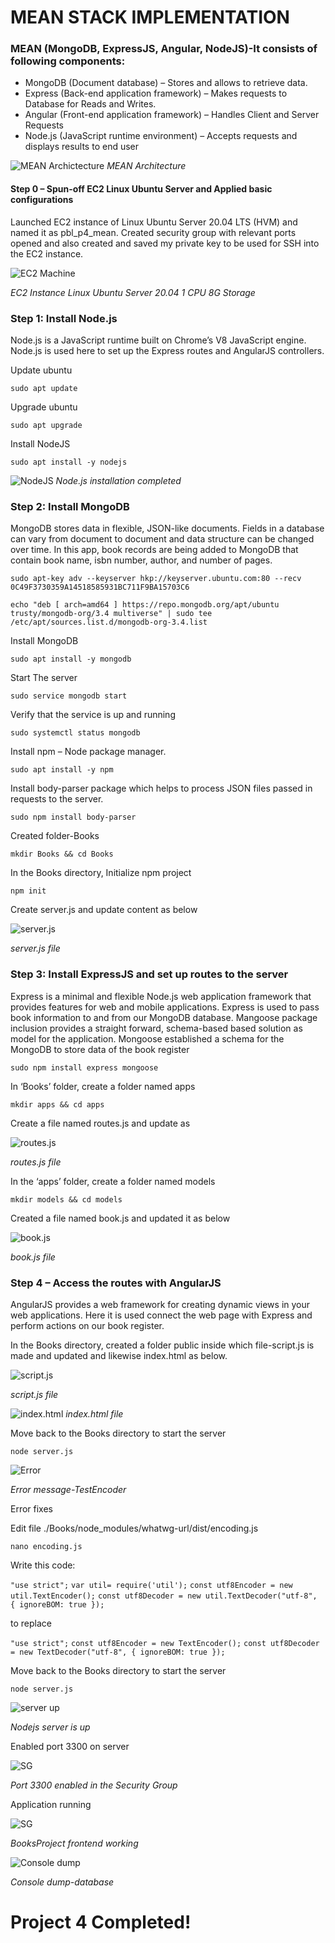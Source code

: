 # MEAN STACK IMPLEMENTATION
### MEAN (MongoDB, ExpressJS, Angular, NodeJS)-It consists of following components:

-   MongoDB (Document database) – Stores and allows to retrieve data.
-   Express (Back-end application framework) – Makes requests to Database for Reads and Writes.
-   Angular (Front-end application framework) – Handles Client and Server Requests
-   Node.js (JavaScript runtime environment) – Accepts requests and displays results to end user

![MEAN Archictecture](./images/mean_arch.PNG)
*MEAN Architecture*

#### Step 0 – Spun-off EC2 Linux Ubuntu Server and Applied basic configurations

Launched EC2 instance of Linux Ubuntu Server 20.04 LTS (HVM) and named it as pbl_p4_mean. Created security group with relevant ports opened and also created and saved my private key to be used for SSH into the EC2 instance.


![EC2 Machine](./images/EC2_instance.PNG)

*EC2 Instance Linux Ubuntu Server 20.04 1 CPU 8G Storage*

### Step 1: Install Node.js

Node.js is a JavaScript runtime built on Chrome’s V8 JavaScript engine. Node.js is used here to set up the Express routes and AngularJS controllers.

Update ubuntu

`sudo apt update`

Upgrade ubuntu

`sudo apt upgrade`

Install NodeJS

`sudo apt install -y nodejs`

![NodeJS](./images/nodejs.PNG)
*Node.js installation completed*

### Step 2: Install MongoDB

MongoDB stores data in flexible, JSON-like documents. Fields in a database can vary from document to document and data structure can be changed over time. In this app, book records are being added to MongoDB that contain book name, isbn number, author, and number of pages.

`sudo apt-key adv --keyserver hkp://keyserver.ubuntu.com:80 --recv 0C49F3730359A14518585931BC711F9BA15703C6`

`echo "deb [ arch=amd64 ] https://repo.mongodb.org/apt/ubuntu trusty/mongodb-org/3.4 multiverse" | sudo tee /etc/apt/sources.list.d/mongodb-org-3.4.list`

Install MongoDB

`sudo apt install -y mongodb`

Start The server

`sudo service mongodb start`

Verify that the service is up and running

`sudo systemctl status mongodb`

Install npm – Node package manager.

`sudo apt install -y npm`

Install body-parser package which helps to process JSON files passed in requests to the server.

`sudo npm install body-parser`

Created folder-Books

`mkdir Books && cd Books`

In the Books directory, Initialize npm project

`npm init`

Create server.js and update content as below 

![server.js](./images/serverjs.PNG)

*server.js file*

### Step 3: Install ExpressJS and set up routes to the server

Express is a minimal and flexible Node.js web application framework that provides features for web and mobile applications. Express is used to pass book information to and from our MongoDB database. Mangoose package inclusion provides a straight forward, schema-based based solution as model for the application. Mongoose established a schema for the MongoDB to store data of the book register

`sudo npm install express mongoose`

In ‘Books’ folder, create a folder named apps

`mkdir apps && cd apps`

Create a file named routes.js and update as

![routes.js](./images/routesjs.PNG)

*routes.js file*

In the ‘apps’ folder, create a folder named models

`mkdir models && cd models`

Created a file named book.js and updated it as below

![book.js](./images/bookjs.PNG)

*book.js file*

### Step 4 – Access the routes with AngularJS

AngularJS provides a web framework for creating dynamic views in your web applications. Here it is used connect the web page with Express and perform actions on our book register.

In the Books directory, created a folder public inside which file-script.js is made and updated and likewise index.html as below.

![script.js](./images/scriptjs.PNG)

*script.js file*

![index.html](./images/indexhtml.PNG)
*index.html file*

Move back to the Books directory to start the server

`node server.js`

![Error](./images/error.PNG)

*Error message-TestEncoder*

Error fixes

Edit file ./Books/node_modules/whatwg-url/dist/encoding.js

`nano encoding.js`

Write this code: 

`"use strict";`
`var util= require('util');`
`const utf8Encoder = new util.TextEncoder();`
`const utf8Decoder = new util.TextDecoder("utf-8", { ignoreBOM: true });`

to replace 

`"use strict";`
`const utf8Encoder = new TextEncoder();`
`const utf8Decoder = new TextDecoder("utf-8", { ignoreBOM: true });`

Move back to the Books directory to start the server

`node server.js`

![server up](./images/ServerUp.PNG)

*Nodejs server is up*

Enabled port 3300 on server

![SG](./images/SG.PNG)

*Port 3300 enabled in the Security Group*

Application running

![SG](./images/Frontend.PNG)

*BooksProject frontend working*

![Console dump](./images/cmd.PNG)

*Console dump-database*


# Project 4 Completed!



